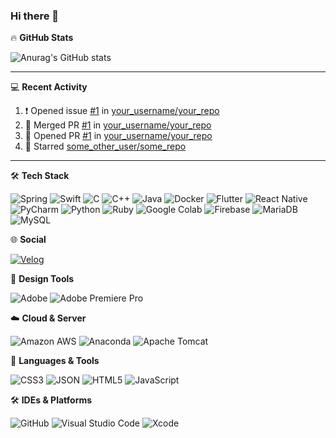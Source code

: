 ### Hi there 👋

🔥 **GitHub Stats**

![Anurag's GitHub stats](https://github-readme-stats.vercel.app/api?username=your_username&show_icons=true&theme=radical)

---

💻 **Recent Activity**

<!--START_SECTION:activity-->
1. ❗️ Opened issue [#1](https://github.com/your_username/your_repo/issues/1) in [your_username/your_repo](https://github.com/your_username/your_repo)
2. 🎉 Merged PR [#1](https://github.com/your_username/your_repo/pull/1) in [your_username/your_repo](https://github.com/your_username/your_repo)
3. 💪 Opened PR [#1](https://github.com/your_username/your_repo/pull/1) in [your_username/your_repo](https://github.com/your_username/your_repo)
4. 🌟 Starred [some_other_user/some_repo](https://github.com/some_other_user/some_repo)

---

🛠 **Tech Stack**

![Spring](https://img.shields.io/badge/Spring-6DB33F?style=flat-square&logo=Spring&logoColor=white)
![Swift](https://img.shields.io/badge/Swift-F05138?style=flat-square&logo=Swift&logoColor=white)
![C](https://img.shields.io/badge/C-A8B9CC?style=flat-square&logo=C&logoColor=white)
![C++](https://img.shields.io/badge/C++-00599C?style=flat-square&logo=C%2B%2B&logoColor=white)
![Java](https://img.shields.io/badge/java-007396?style=flat-square&logo=java&logoColor=white)
![Docker](https://img.shields.io/badge/Docker-2496ED?style=flat-square&logo=Docker&logoColor=white)
![Flutter](https://img.shields.io/badge/Flutter-02569B?style=flat-square&logo=flutter&logoColor=white)
![React Native](https://img.shields.io/badge/React_Native-61DAFB?style=flat-square&logo=React&logoColor=black)
![PyCharm](https://img.shields.io/badge/PyCharm-000000?style=flat-square&logo=PyCharm&logoColor=white)
![Python](https://img.shields.io/badge/Python-3776AB?style=flat-square&logo=Python&logoColor=white)
![Ruby](https://img.shields.io/badge/Ruby-CC342D?style=flat-square&logo=Ruby&logoColor=white)
![Google Colab](https://img.shields.io/badge/Google_Colab-F9AB00?style=flat-square&logo=Google_Colab&logoColor=white)
![Firebase](https://img.shields.io/badge/Firebase-FFCA28?style=flat-square&logo=firebase&logoColor=white)
![MariaDB](https://img.shields.io/badge/MariaDB-003545?style=flat-square&logo=mariaDB&logoColor=white)
![MySQL](https://img.shields.io/badge/MySQL-4479A1?style=flat-square&logo=MySQL&logoColor=white)

🌐 **Social**

[![Velog](https://img.shields.io/badge/Velog-3DDC84?style=flat-square&logo=Blogger&logoColor=white)](https://velog.io/@hjmin0406)

🎨 **Design Tools**

![Adobe](https://img.shields.io/badge/Adobe-FF0000?style=flat-square&logo=Adobe&logoColor=white)
![Adobe Premiere Pro](https://img.shields.io/badge/Adobe_Premiere_Pro-9999FF?style=flat-square&logo=Adobe_Premiere_Pro&logoColor=white)

☁️ **Cloud & Server**

![Amazon AWS](https://img.shields.io/badge/Amazon_AWS-232F3E?style=flat-square&logo=amazonaws&logoColor=white)
![Anaconda](https://img.shields.io/badge/Anaconda-44A833?style=flat-square&logo=Anaconda&logoColor=white)
![Apache Tomcat](https://img.shields.io/badge/Apache_Tomcat-F8DC75?style=flat-square&logo=apachetomcat&logoColor=black)

📜 **Languages & Tools**

![CSS3](https://img.shields.io/badge/CSS3-1572B6?style=flat-square&logo=css3&logoColor=white)
![JSON](https://img.shields.io/badge/JSON-000000?style=flat-square&logo=json&logoColor=white)
![HTML5](https://img.shields.io/badge/HTML5-E34F26?style=flat-square&logo=html5&logoColor=white)
![JavaScript](https://img.shields.io/badge/JavaScript-F7DF1E?style=flat-square&logo=javascript&logoColor=black)

🛠 **IDEs & Platforms**

![GitHub](https://img.shields.io/badge/GitHub-181717?style=flat-square&logo=GitHub&logoColor=white)
![Visual Studio Code](https://img.shields.io/badge/Visual_Studio_Code-007ACC?style=flat-square&logo=Visual_Studio_Code&logoColor=white)
![Xcode](https://img.shields.io/badge/Xcode-147EFB?style=flat-square&logo=Xcode&logoColor=white)
